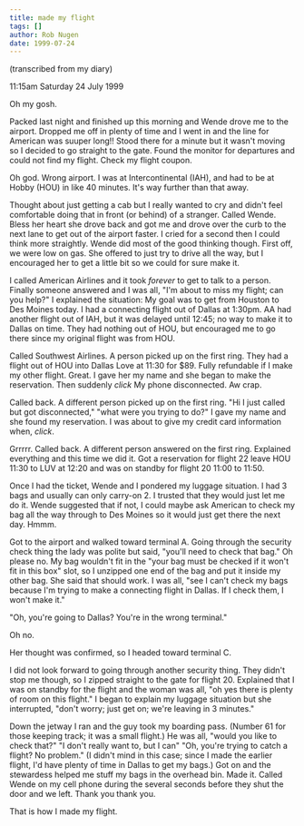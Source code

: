 ```yaml
---
title: made my flight
tags: []
author: Rob Nugen
date: 1999-07-24
---
```


<p class=note>(transcribed from my diary)</p>
<p class=date>11:15am Saturday 24 July 1999</p>

<p>Oh my gosh.

<p>Packed last night and finished up this morning and Wende drove me to the airport.  Dropped me off in plenty of time and I went in and the line for American was suuper long!!  Stood there for a minute but it wasn't moving so I decided to go straight to the gate.  Found the monitor for departures and could not find my flight.  Check my flight coupon.

<p>Oh god.  Wrong airport.  I was at Intercontinental (IAH), and had to be at Hobby (HOU) in like 40 minutes.  It's way further than that away.

<p>Thought about just getting a cab but I really wanted to cry and didn't feel comfortable doing that in front (or behind) of a stranger.  Called Wende.  Bless her heart she drove back and got me and drove over the curb to the next lane to get out of the airport faster.  I cried for a second then I could think more straightly.  Wende did most of the good thinking though.  First off, we were low on gas.  She offered to just try to drive all the way, but I encouraged her to get a little bit so we could for sure make it.

<p>I called American Airlines and it took <em>forever</em> to get to talk to a person.  Finally someone answered and I was all, "I'm about to miss my flight; can you help?"  I explained the situation: My goal was to get from Houston to Des Moines today.  I had a connecting flight out of Dallas at 1:30pm.  AA had another flight out of IAH, but it was delayed until 12:45; no way to make it to Dallas on time.  They had nothing out of HOU, but encouraged me to go there since my original flight was from HOU.

<p>Called Southwest Airlines.  A person picked up on the first ring. They had a flight out of HOU into Dallas Love at 11:30 for $89.  Fully refundable if I make my other flight.  Great.  I gave her my name and she began to make the reservation. Then suddenly <em>click</em> My phone disconnected.  Aw crap.

<p>Called back.  A different person picked up on the first ring.  "Hi I just called but got disconnected," "what were you trying to do?"  I gave my name and she found my reservation.  I was about to give my credit card information when, <em>click</em>.

<p>Grrrrr.  Called back.  A different person answered on the first ring.  Explained everything and this time we did it.  Got a reservation for flight 22 leave HOU 11:30 to LUV at 12:20 and was on standby for flight 20 11:00 to 11:50.

<p>Once I had the ticket, Wende and I pondered my luggage situation. I had 3 bags and usually can only carry-on 2.  I trusted that they would just let me do it.  Wende suggested that if not, I could maybe ask American to check my bag all the way through to Des Moines so it would just get there the next day. Hmmm.

<p>Got to the airport and walked toward terminal A.  Going through the security check thing the lady was polite but said, "you'll need to check that bag."  Oh please no.  My bag wouldn't fit in the "your bag must be checked if it won't fit in this box" slot, so I unzipped one end of the bag and put it inside my other bag.  She said that should work.  I was all, "see I can't check my bags because I'm trying to make a connecting flight in Dallas.  If I check them, I won't make it."

<p>"Oh, you're going to Dallas?  You're in the wrong terminal."

<p>Oh no.

<p>Her thought was confirmed, so I headed toward terminal C.

<p>I did not look forward to going through another security thing. They didn't stop me though, so I zipped straight to the gate for flight 20. Explained that I was on standby for the flight and the woman was all, "oh yes there is plenty of room on this flight."  I began to explain my luggage situation but she interrupted, "don't worry; just get on; we're leaving in 3 minutes."

<p>Down the jetway I ran and the guy took my boarding pass. (Number 61 for those keeping track; it was a small flight.)  He was all, "would you like to check that?"  "I don't really want to, but I can"  "Oh, you're trying to catch a flight?  No problem."  (I didn't mind in this case; since I made the earlier flight, I'd have plenty of time in Dallas to get my bags.) Got on and the stewardess helped me stuff my bags in the overhead bin.  Made it.  Called Wende on my cell phone during the several seconds before they shut the door and we left.  Thank you thank you.

<p>That is how I made my flight.
